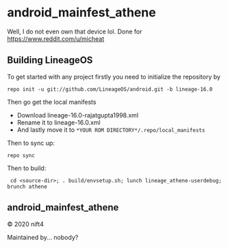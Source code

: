 # android_mainfest_athene
Well, I do not even own that device lol. Done for https://www.reddit.com/u/micheat
## Building LineageOS
To get started with any project firstly you need to initialize the repository by

    repo init -u git://github.com/LineageOS/android.git -b lineage-16.0

Then go get the local manifests

- Download lineage-16.0-rajatgupta1998.xml
- Rename it to lineage-16.0.xml
- And lastly move it to `*YOUR ROM DIRECTORY*/.repo/local_manifests`

Then to sync up:

    repo sync

Then to build:

     cd <source-dir>; . build/envsetup.sh; lunch lineage_athene-userdebug; brunch athene

## android_mainfest_athene
© 2020 nift4

Maintained by... nobody?

